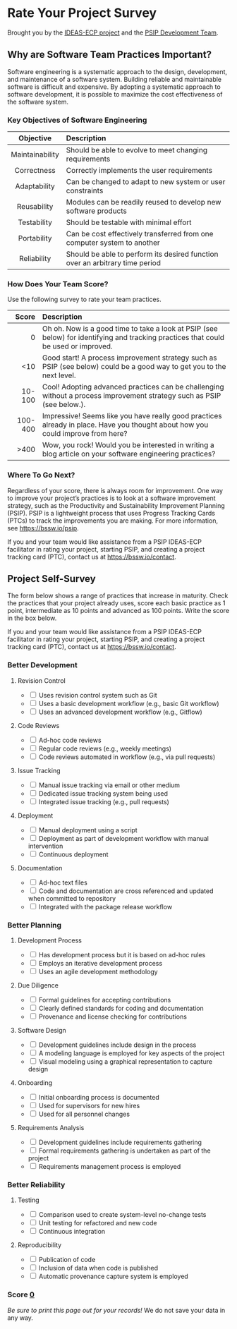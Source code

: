 <head>
<script language="javascript">
window.onload=function(){
var inputs = document.getElementsByClassName('survey'),
    total  = document.getElementById('survey-total');

 for (var i=0; i < inputs.length; i++) {
    inputs[i].onchange = function() {
        var add = this.value * (this.checked ? 1 : -1);
        total.innerHTML = parseFloat(total.innerHTML) + add
        var new_total = parseFloat(document.getElementById('input').value);
      console.log(new_total);
        document.getElementById('input').value=new_total + add
    }
  }
}
</script>
</head>

# Rate Your Project Survey

Brought you by the [IDEAS-ECP project](https://ideas-productivity.org) and the [PSIP Development Team](https://bssw.io/psip).

## Why are Software Team Practices Important?

Software engineering is a systematic approach to the design, development, and maintenance of a software system. Building reliable and maintainable software is difficult and expensive. By adopting a systematic approach to software development, it is possible to maximize the cost effectiveness of the software system.

### Key Objectives of Software Engineering

Objective | Description
:--------:|:-----------
Maintainability | Should be able to evolve to meet changing requirements
Correctness | Correctly implements the user requirements
Adaptability | Can be changed to adapt to new system or user constraints
Reusability | Modules can be readily reused to develop new software products
Testability | Should be testable with minimal effort
Portability | Can be cost effectively transferred from one computer system to another
Reliability | Should be able to perform its desired function over an arbitrary time period

### How Does Your Team Score?

Use the following survey to rate your team practices.

Score | Description
-----:|:-----------
0 | Oh oh. Now is a good time to take a look at PSIP (see below) for identifying and tracking practices that could be used or improved.
<10 | Good start! A process improvement strategy such as PSIP (see below) could be a good way to get you to the next level.
10-100 | Cool! Adopting advanced practices can be challenging without a process improvement strategy such as PSIP (see below.).
100-400 | Impressive! Seems like you have really good practices already in place. Have you thought about how you could improve from here?
\>400 | Wow, you rock! Would you be interested in writing a blog article on your software engineering practices?

### Where To Go Next?

Regardless of your score, there is always room for improvement. One way to improve your project’s practices is to look at a software improvement strategy, such as the Productivity and Sustainability Improvement Planning (PSIP). PSIP is a lightweight process that uses Progress Tracking Cards (PTCs) to track the improvements you are making. For more information, see <https://bssw.io/psip>.

If you and your team would like assistance from a PSIP IDEAS-ECP facilitator in rating your project, starting PSIP, and creating a project tracking card (PTC), contact us at https://bssw.io/contact.

<div style='page-break-after:always'></div>

## Project Self-Survey

The form below shows a range of practices that increase in maturity. Check the practices that your project already uses, score each basic practice as 1 point, intermediate as 10 points and advanced as 100 points. Write the score in the box below.

If you and your team would like assistance from a PSIP IDEAS-ECP facilitator in rating your project, starting PSIP, and creating a project tracking card (PTC), contact us at https://bssw.io/contact.

### Better Development

1.  Revision Control

    - <input type="checkbox" class="survey" value="1"> Uses revision control system such as Git
    - <input type="checkbox" class="survey" value="10"> Uses a basic development workflow (e.g., basic Git workflow)
    - <input type="checkbox" class="survey" value="100"> Uses an advanced development workflow (e.g., Gitflow)

2.  Code Reviews

    - <input type="checkbox" class="survey" value="1"> Ad-hoc code reviews
    - <input type="checkbox" class="survey" value="10"> Regular code reviews (e.g., weekly meetings)
    - <input type="checkbox" class="survey" value="100"> Code reviews automated in workflow (e.g., via pull requests)

3.  Issue Tracking

    - <input type="checkbox" class="survey" value="1"> Manual issue tracking via email or other medium
    - <input type="checkbox" class="survey" value="10"> Dedicated issue tracking system being used
    - <input type="checkbox" class="survey" value="100"> Integrated issue tracking  (e.g., pull requests)

4.  Deployment

    - <input type="checkbox" class="survey" value="1"> Manual deployment using a script
    - <input type="checkbox" class="survey" value="10"> Deployment as part of development workflow with manual intervention
    - <input type="checkbox" class="survey" value="100"> Continuous deployment

5.  Documentation

    - <input type="checkbox" class="survey" value="1"> Ad-hoc text files
    - <input type="checkbox" class="survey" value="10"> Code and documentation are cross referenced and updated when committed to repository
    - <input type="checkbox" class="survey" value="100"> Integrated with the package release workflow

### Better Planning

1.  Development Process

    - <input type="checkbox" class="survey" value="1"> Has development process but it is based on ad-hoc rules
    - <input type="checkbox" class="survey" value="10"> Employs an iterative development process
    - <input type="checkbox" class="survey" value="100"> Uses an agile development methodology

2.  Due Diligence

    - <input type="checkbox" class="survey" value="1"> Formal guidelines for accepting contributions
    - <input type="checkbox" class="survey" value="10"> Clearly defined standards for coding and documentation
    - <input type="checkbox" class="survey" value="100"> Provenance and license checking for contributions

3.  Software Design

    - <input type="checkbox" class="survey" value="1"> Development guidelines include design in the process
    - <input type="checkbox" class="survey" value="10"> A modeling language is employed for key aspects of the project
    - <input type="checkbox" class="survey" value="100"> Visual modeling using a graphical representation to capture design

4.  Onboarding

    - <input type="checkbox" class="survey" value="1"> Initial onboarding process is documented
    - <input type="checkbox" class="survey" value="10"> Used for supervisors for new hires
    - <input type="checkbox" class="survey" value="100"> Used for all personnel changes

5.  Requirements Analysis

    - <input type="checkbox" class="survey" value="1"> Development guidelines include requirements gathering
    - <input type="checkbox" class="survey" value="10"> Formal requirements gathering is undertaken as part of the project
    - <input type="checkbox" class="survey" value="100"> Requirements management process is employed

### Better Reliability

1.  Testing

    - <input type="checkbox" class="survey" value="1"> Comparison used to create system-level no-change tests
    - <input type="checkbox" class="survey" value="10"> Unit testing for refactored and new code
    - <input type="checkbox" class="survey" value="100"> Continuous integration

2.  Reproducibility

    - <input type="checkbox" class="survey" value="1"> Publication of code
    - <input type="checkbox" class="survey" value="10"> Inclusion of data when code is published
    - <input type="checkbox" class="survey" value="100"> Automatic provenance capture system is employed

### Score <span id="survey-total" style="text-decoration:underline;">0</span>

*Be sure to print this page out for your records!* We do not save your data in any way.
